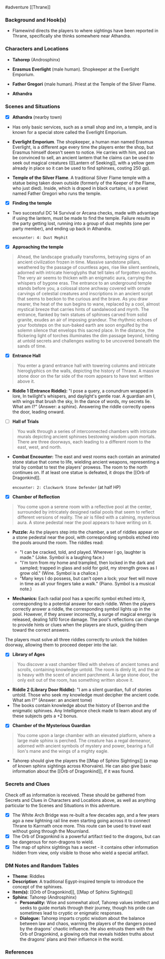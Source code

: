  #adventure [[Thrane]]

### Background and Hook(s)

* Flamewind directs the players to where sightings have been reported in Thrane, specifically she thinks somewhere near Athandra.

### Characters and Locations

* **Tahorep** (Androsphinx)
* **Erasmus Everlight** (male human). Shopkeeper at the Everlight Emporium.
* **Father Gregori** (male human). Priest at the Temple of the Silver Flame.

* **Athandra**

### Scenes and Situations

 - [x]  **Athandra** (nearby town)

* Has only basic services, such as a small shop and inn, a temple, and is known for a special store called the Everlight Emporium.

* **Everlight Emporium**. The shopkeeper, a human man named Erasmus Everlight, is a different age every time the players enter the shop, but Erasmus himself doesn't seem to notice. He carries with him, and can be convinced to sell, an ancient lantern that he claims can be used to seek out magical creatures ([[Lantern of Seeking]], with a yellow gem already in place so it can be used to find sphinxes, costing 250 gp).
* **Temple of the Silver Flame**. A traditional Silver Flame temple with a statue being taken down outside (formerly of the Keeper of the Flame, who just died). Inside, which is draped in black curtains, is a priest named Father Gregori who runs the temple.

 - [x]  **Finding the temple**

* Two successful DC 14 Survival or Arcana checks, made with advantage if using the lantern, must be made to find the temple. Failure results in the party getting lost, running into a group of dust mephits (one per party member), and ending up back in Athandra.

  `encounter: 4: Dust Mephit`

 - [x]  **Approaching the temple**

>Ahead, the landscape gradually transforms, betraying signs of an ancient civilization frozen in time. Massive sandstone pillars, weathered by the passage of countless ages, rise like silent sentinels, adorned with intricate hieroglyphs that tell tales of forgotten epochs. The very air seems to thicken with an enigmatic aura, carrying the whispers of bygone eras.
>The entrance to an underground temple stands before you, a colossal stone archway covered with ornate carvings of celestial creatures and inscriptions in an ancient script that seems to beckon to the curious and the brave.
>As you draw nearer, the heat of the sun begins to wane, replaced by a cool, almost mystical breeze that carries hints of sandalwood and myrrh. The entrance, flanked by twin statues of sphinxes carved from solid granite, exudes an air of imposing grandeur.
>The rhythmic echoes of your footsteps on the sun-baked earth are soon engulfed by the solemn silence that envelops this sacred place. In the distance, the flickering light of torches illuminates the dim passage beyond, hinting at untold secrets and challenges waiting to be uncovered beneath the sands of time.

 - [x]  **Entrance Hall**

>You enter a grand entrance hall with towering columns and intricate hieroglyphics on the walls, depicting the history of Thrane. A massive stone door on the far side of the room appears to have text written above it.

- **Riddle 1 (Entrance Riddle):** "I pose a query, a conundrum wrapped in lore, In twilight's whispers, and daylight's gentle roar. A guardian am I, with wings that brush the sky, In the dance of words, my secrets lie. What am I?" (Answer: a sphinx). Answering the riddle correctly opens the door, leading onward.

 - [ ]  **Hall of Trials**

>You walk through a series of interconnected chambers with intricate murals depicting ancient sphinxes bestowing wisdom upon mortals. There are three doorways, each leading to a different room to the east, west, and north.

- **Combat Encounter:** The east and west rooms each contain an animated stone statue that come to life, wielding ancient weapons, representing a trial by combat to test the players' prowess. The room to the north continues on. If at least one statue is defeated, it drops the [[Orb of Dragonkind]].

  `encounter: 2: Clockwork Stone Defender` (at half HP)

 - [x]  **Chamber of Reflection**

>You come upon a serene room with a reflective pool at the center, surrounded by intricately designed radial pools that seem to reflect different versions of reality. The air is filled with a calming, mysterious aura. A stone pedestal near the pool appears to have writing on it.

- **Puzzle:** As the players step into the chamber, a set of riddles appear on a stone pedestal near the pool, with corresponding symbols etched into the pools around the room. The riddles read:
	- "I can be cracked, told, and played. Wherever I go, laughter is made." (Joke. Symbol is a laughing face.)
	- "I'm torn from my home and trampled, then locked in the dark and sampled; trapped in glass and sold for gold, my strength grows as I grow old." (Wine. Symbol is a chalice.)
	- "Many keys I do possess, but can't open a lock; your feet will move in time as all your fingers take a walk." (Piano. Symbol is a musical note.)

- **Mechanics:** Each radial pool has a specific symbol etched into it, corresponding to a potential answer for each riddle. When the players correctly answer a riddle, the corresponding symbol lights up in the pool. However, if they answer incorrectly, a surge of magical energy is released, dealing 1d10 force damage. The pool's reflections can change to provide hints or clues when the players are stuck, guiding them toward the correct answers.

The players must solve all three riddles correctly to unlock the hidden doorway, allowing them to proceed deeper into the lair.

 - [x]  **Library of Ages**

>You discover a vast chamber filled with shelves of ancient tomes and scrolls, containing knowledge untold. The room is dimly lit, and the air is heavy with the scent of ancient parchment. A large stone door, the only exit out of the room, has something written above it.

- **Riddle 2 (Library Door Riddle):** "I am a silent guardian, full of stories untold. Those who seek my knowledge must decipher the ancient code. What am I?" (Answer: an ancient tome)
- The books contain knowledge about the history of Eberron and the enigmatic sphinxes. Any Intelligence check made to learn about any of these subjects gets a +2 bonus.

 - [x]  **Chamber of the Mysterious Guardian**

>You come upon a large chamber with an elevated platform, where a large male sphinx is perched. The creature has a regal demeanor, adorned with ancient symbols of mystery and power, bearing a full lion's mane and the wings of a mighty eagle.

* Tahorep should give the players the [[Map of Sphinx Sightings]] (a map of known sphinx sightings across Khorvaire). He can also give basic information about the [[Orb of Dragonkind]], if it was found.

### Secrets and Clues
Check off as information is received. These should be gathered from Secrets and Clues in Characters and Locations above, as well as anything particular to the Scenes and Situations in this adventure.

 - [x]  The White Arch Bridge was re-built a few decades ago, and a few years ago a new lightning rail line even starting going across it to connect Thrane to Karrnath once more. This route can be used to travel east without going through the Mournland.
 - [x]  The Orb of Dragonkind is a powerful artifact tied to the dragons, but can be dangerous for non-dragons to wield.
 - [x]  The map of sphinx sightings has a secret - it contains other information hidden from view, only visible to those who wield a special artifact.

### DM Notes and Random Tables

* **Theme**: Riddles
* **Description**: A traditional Egypt-inspired temple to introduce the concept of the sphinxes.
* **Item(s)**: [[Orb of Dragonkind]], [[Map of Sphinx Sightings]]
* **Sphinx**: Tahorep (Androsphinx)
	* **Personality:** Wise and somewhat aloof, Tahorep values intellect and seeks to guide mortals through their journey, though his pride can sometimes lead to cryptic or enigmatic responses.
	- **Dialogue:** Tahorep imparts cryptic wisdom about the balance between law and chaos, warning the players of the dangers posed by the dragons' chaotic influence. He also entrusts them with the Orb of Dragonkind, a glowing orb that reveals hidden truths about the dragons' plans and their influence in the world.

### References
